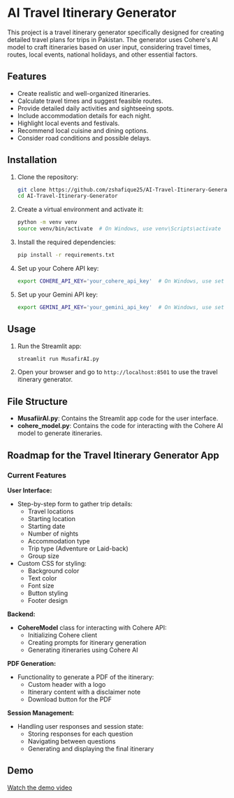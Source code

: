 # AI Travel Itinerary Generator

This project is a travel itinerary generator specifically designed for creating detailed travel plans for trips in Pakistan. The generator uses Cohere's AI model to craft itineraries based on user input, considering travel times, routes, local events, national holidays, and other essential factors.

## Features

- Create realistic and well-organized itineraries.
- Calculate travel times and suggest feasible routes.
- Provide detailed daily activities and sightseeing spots.
- Include accommodation details for each night.
- Highlight local events and festivals.
- Recommend local cuisine and dining options.
- Consider road conditions and possible delays.

## Installation

1. Clone the repository:
    ```bash
    git clone https://github.com/zshafique25/AI-Travel-Itinerary-Generator.git
    cd AI-Travel-Itinerary-Generator
    ```

2. Create a virtual environment and activate it:
    ```bash
    python -m venv venv
    source venv/bin/activate  # On Windows, use venv\Scripts\activate
    ```

3. Install the required dependencies:
    ```bash
    pip install -r requirements.txt
    ```

4. Set up your Cohere API key:
    ```bash
    export COHERE_API_KEY='your_cohere_api_key'  # On Windows, use set COHERE_API_KEY=your_cohere_api_key
    ```

5. Set up your Gemini API key:
    ```bash
    export GEMINI_API_KEY='your_gemini_api_key'  # On Windows, use set GEMINI_API_KEY=your_gemini_api_key
    ```

## Usage

1. Run the Streamlit app:
    ```bash
    streamlit run MusafirAI.py
    ```

2. Open your browser and go to `http://localhost:8501` to use the travel itinerary generator.

## File Structure

- **MusafiirAI.py**: Contains the Streamlit app code for the user interface.
- **cohere_model.py**: Contains the code for interacting with the Cohere AI model to generate itineraries.

## Roadmap for the Travel Itinerary Generator App

### Current Features

**User Interface:**
- Step-by-step form to gather trip details:
  - Travel locations
  - Starting location
  - Starting date
  - Number of nights
  - Accommodation type
  - Trip type (Adventure or Laid-back)
  - Group size
- Custom CSS for styling:
  - Background color
  - Text color
  - Font size
  - Button styling
  - Footer design

**Backend:**
- **CohereModel** class for interacting with Cohere API:
  - Initializing Cohere client
  - Creating prompts for itinerary generation
  - Generating itineraries using Cohere AI

**PDF Generation:**
- Functionality to generate a PDF of the itinerary:
  - Custom header with a logo
  - Itinerary content with a disclaimer note
  - Download button for the PDF

**Session Management:**
- Handling user responses and session state:
  - Storing responses for each question
  - Navigating between questions
  - Generating and displaying the final itinerary

## Demo

[Watch the demo video](https://drive.google.com/file/d/117h3zaSv9ILCyDr5XDRpLRNV3FBUKzIw/view?usp=sharing)
